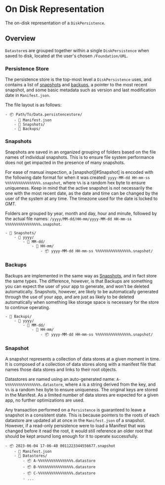 # On Disk Representation

The on-disk representation of a ``DiskPersistence``.

## Overview

``Datastore``s are grouped together within a single ``DiskPersistence`` when
saved to disk, located at the user's chosen ``/Foundation/URL``.

### Persistence Store

The persistence store is the top-most level a ``DiskPersistence`` uses, and
contains a list of [snapshots](#Snapshots) and [backups](#Backups), a pointer
to the most recent snapshot, and some basic metadata such as version and last
modification date in `Manifest.json`.

The file layout is as follows:

```
- 📦 Path/To/Data.persistencestore/
    - 📃 Manifest.json
    - 📁 Snapshots/
    - 📁 Backups/
```

### Snapshots

Snapshots are saved in an organized grouping of folders based on the file names
of individual snapshots. This is to ensure file system performance does not get
impacted in the presence of many snapshots.

For ease of manual inspection, a [snapshot][#Snapshot] is encoded with the
following date format for when it was created:
`yyyy-MM-dd HH-mm-ss %%%%%%%%%%%%%%%%.snapshot`, where `%%` is a random hex byte
to ensure uniqueness. Keep in mind that the active snapshot is not necessarily
the one with the most recent date, as the date and time can be changed by
the user of the system at any time. The timezone used for the date is locked
to GMT.

Folders are grouped by year, month and day, hour and minute, followed by the
actual file names: `/yyyy/MM-dd/HH-mm/yyyy-MM-dd HH-mm-ss %%%%%%%%%%%%%%%%.snapshot`.

```
- 📂 Snapshots/
    - 📂 yyyy/
        - 📂 MM-dd/
            - 📂 HH-mm/
                - 📦 yyyy-MM-dd HH-mm-ss %%%%%%%%%%%%%%%%.snapshot/
```

### Backups

Backups are implemented in the same way as [Snapshots](#Snapshots), and in fact
store the same types. The difference, however, is that Backups are something
you can expect the user of your app to generate, and won't be deleted
automatically. Snapshots, however, are likely to be automatically generated
through the use of your app, and are just as likely to be deleted automatically
when something like storage space is necessary for the store to continue
operating.

```
- 📂 Backups/
    - 📂 yyyy/
        - 📂 MM-dd/
            - 📂 HH-mm/
                - 📦 yyyy-MM-dd HH-mm-ss %%%%%%%%%%%%%%%%.snapshot/
```

### Snapshot

A snapshot represents a collection of data stores at a given moment in time. It
is composed of a collection of data stores along with a manifest file that names
those data stores and links to their root objects.

Datastores are named using an auto-generated name: `A-%%%%%%%%%%%%%%%%.datastore`,
where `A` is a string derived from the key, and `%%` is a random hex byte
to ensure uniqueness. The original keys are stored in the Manifest. As
a limited number of data stores are expected for a given app, no further
optimizations are used.

Any transaction performed on a ``Persistence`` is guaranteed to leave a snapshot
in a consistent state. This is because pointers to the roots of each datastore
are updated all at once in the `Manifest.json` of a snapshot. However, if a
read-only persistence were to load a Manifest that was changed before it read
the root, it would still reference an older root that should be kept around
long enough for it to operate successfully.

```
- 📦 2023-06-04 17-06-40 0011223344556677.snapshot
    - 📃 Manifest.json
    - 📂 Datastores/
        - 📦 A-%%%%%%%%%%%%%%%%.datastore
        - 📦 B-%%%%%%%%%%%%%%%%.datastore
        - 📦 C-%%%%%%%%%%%%%%%%.datastore
        - ...
```
